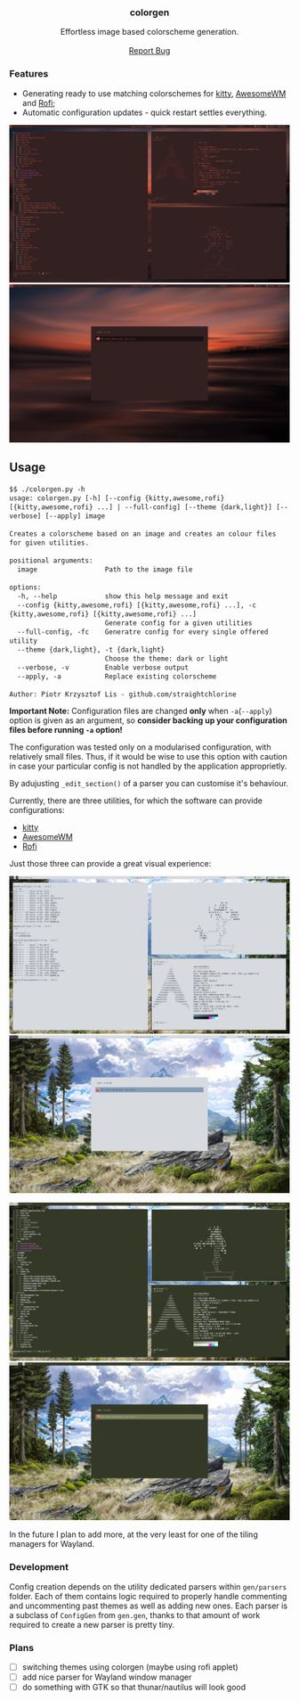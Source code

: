 <h3 align="center">colorgen</h3>

  <p align="center">Effortless image based colorscheme generation.
    <br />
    <br />
    <a href="https://github.com/straightchlorine/awesomewm-basileia/issues">Report Bug</a>
  </p>
</div>

### Features
* Generating ready to use matching colorschemes for [kitty](https://github.com/kovidgoyal/kitty), [AwesomeWM](https://github.com/awesomeWM/awesome) and [Rofi](https://github.com/davatorium/rofi);
* Automatic configuration updates - quick restart settles everything.

![dark-theme-1](./doc/img/theme-dark-2.png "shades of red - kitty terminal")
![dark-theme-1](./doc/img/rofi-dark-2.png "shades of red - rofi launcher")

## Usage
```
$$ ./colorgen.py -h
usage: colorgen.py [-h] [--config {kitty,awesome,rofi} [{kitty,awesome,rofi} ...] | --full-config] [--theme {dark,light}] [--verbose] [--apply] image

Creates a colorscheme based on an image and creates an colour files for given utilities.

positional arguments:
  image                 Path to the image file

options:
  -h, --help            show this help message and exit
  --config {kitty,awesome,rofi} [{kitty,awesome,rofi} ...], -c {kitty,awesome,rofi} [{kitty,awesome,rofi} ...]
                        Generate config for a given utilities
  --full-config, -fc    Generatre config for every single offered utility
  --theme {dark,light}, -t {dark,light}
                        Choose the theme: dark or light
  --verbose, -v         Enable verbose output
  --apply, -a           Replace existing colorscheme

Author: Piotr Krzysztof Lis - github.com/straightchlorine
```
**Important Note:** Configuration files are changed **only** when `-a`(`--apply`) option is given as an argument, so
**consider backing up your configuration files before running `-a` option!**

The configuration was tested only on a modularised configuration, with relatively small files. Thus, if 
it would be wise to use this option with caution in case your particular config is not handled by the application approprietly.

By adujusting `_edit_section()` of a parser you can customise it's behaviour.

Currently, there are three utilities, for which the software can provide configurations:

* [kitty](https://github.com/kovidgoyal/kitty)
* [AwesomeWM](https://github.com/awesomeWM/awesome)
* [Rofi](https://github.com/davatorium/rofi)

Just those three can provide a great visual experience:


![light-theme](./doc/img/theme-light.png "mountain - kitty terminal")
![light-theme](./doc/img/rofi-light.png "mountain - rofi launcher")

![dark-theme-2](./doc/img/theme-dark.png "shades of red - kitty terminal")
![dark-theme-1](./doc/img/rofi-dark.png "shades of red - rofi launcher")

In the future I plan to add more, at the very least for one of the tiling managers for Wayland.

### Development

Config creation depends on the utility dedicated parsers within `gen/parsers` folder. Each of them
contains logic required to properly handle commenting and uncommenting past themes as well as adding
new ones. Each parser is a subclass of `ConfigGen` from `gen.gen`, thanks to that amount of work
required to create a new parser is pretty tiny.

### Plans

* [ ] switching themes using colorgen (maybe using rofi applet)
* [ ] add nice parser for Wayland window manager
* [ ] do something with GTK so that thunar/nautilus will look good

